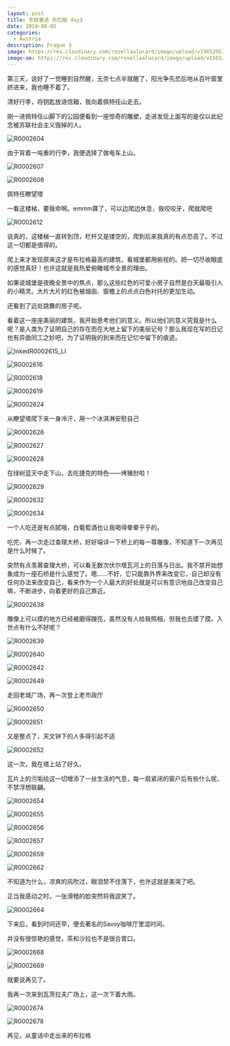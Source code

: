 ```yaml
---
layout: post
title: 东欧童话 布拉格 day3
date: 2019-08-05
categories:
  - Austria
description: Prague 3
image: https://res.cloudinary.com/rosellaalucard/image/upload/v1565295365/R0002616_tg3ovs.jpg
image-sm: https://res.cloudinary.com/rosellaalucard/image/upload/v1565295365/R0002616_tg3ovs.jpg
---
```


第三天，说好了一觉睡到自然醒，无奈七点半就醒了，阳光争先恐后地从百叶窗里挤进来，我也睡不着了。

清好行李，将钥匙放进信箱，我向着佩特任山走去。

刚一进佩特任山脚下的公园便看到一座惊奇的雕塑，走进发现上面写的是仅以此纪念被苏联社会主义毁掉的人。

![R0002604](https://res.cloudinary.com/rosellaalucard/image/upload/v1565295349/R0002604_mikfcm.jpg)

由于背着一吨重的行李，我便选择了做电车上山。

![R0002607](https://res.cloudinary.com/rosellaalucard/image/upload/v1565295353/R0002607_a5iegb.jpg)

![R0002608](https://res.cloudinary.com/rosellaalucard/image/upload/v1565295354/R0002608_hr9wuf.jpg)

佩特任瞭望塔

一看这楼梯，要我命啊。emmm算了，可以边爬边休息，我咬咬牙，爬就爬吧

![R0002612](https://res.cloudinary.com/rosellaalucard/image/upload/v1565295359/R0002612_zg2pom.jpg)

说真的，这楼梯一直转到顶，栏杆又是镂空的，爬到后来我真的有点恐高了。不过这一切都是值得的。

爬上来才发现原来这才是布拉格最高的建筑，看城堡都用俯视的。把一切尽收眼底的感觉真好！也许这就是我热爱俯瞰城市全景的理由。

如果说城堡是夜晚全景中的焦点，那么这些红色的可爱小房子自然是白天最吸引人的小精灵。大片大片的红色被烟囱、窗檐上的点点白色衬托的更加生动。

还看到了远处跳舞的房子呢。

看着这一座座美丽的建筑，我开始思考他们的意义。所以他们的意义究竟是什么呢？是人类为了证明自己的存在而在大地上留下的美丽记号？那么我现在写的日记也有异曲同工之妙吧，为了证明我的到来而在记忆中留下的痕迹。

![InkedR0002615_LI](https://res.cloudinary.com/rosellaalucard/image/upload/v1565295418/InkedR0002615_LI_wqfla2.jpg)

![R0002616](https://res.cloudinary.com/rosellaalucard/image/upload/v1565295365/R0002616_tg3ovs.jpg)

![R0002618](https://res.cloudinary.com/rosellaalucard/image/upload/v1565295367/R0002618_xtr9dz.jpg)

![R0002619](https://res.cloudinary.com/rosellaalucard/image/upload/v1565295368/R0002619_kdbtyy.jpg)

![R0002624](https://res.cloudinary.com/rosellaalucard/image/upload/v1565295378/R0002624_sqojnr.jpg)

从瞭望塔爬下来一身冷汗，用一个冰淇淋安慰自己

![R0002626](https://res.cloudinary.com/rosellaalucard/image/upload/v1565295377/R0002626_smf3ir.jpg)

![R0002627](https://res.cloudinary.com/rosellaalucard/image/upload/v1565295378/R0002627_vwjlmc.jpg)

![R0002628](https://res.cloudinary.com/rosellaalucard/image/upload/v1565295378/R0002628_gsbrxo.jpg)

在绿树蓝天中走下山，去吃捷克的特色——烤猪肘啦！

![R0002629](https://res.cloudinary.com/rosellaalucard/image/upload/v1565295377/R0002629_g50opm.jpg)

![R0002632](https://res.cloudinary.com/rosellaalucard/image/upload/v1565295379/R0002632_k4xnxc.jpg)

![R0002634](https://res.cloudinary.com/rosellaalucard/image/upload/v1565295381/R0002634_jol0gd.jpg)

一个人吃还是有点腻哦，白葡萄酒也让我喝得晕晕乎乎的。

吃完，再一次走过查理大桥，好好端详一下桥上的每一尊雕像，不知道下一次再见是什么时候了。

突然有点羡慕查理大桥，可以看无数次伏尔塔瓦河上的日落与日出。我不禁开始想象成为一座石桥是什么感觉了。嗯……不好，它只能靠外界来改变它，自己却没有任何办法来改变自己，看来作为一个人最大的好处就是可以有意识地自己改变自己嘛，不断进步，向着更好的自己靠近。

![R0002638](https://res.cloudinary.com/rosellaalucard/image/upload/v1565295381/R0002638_tkfxrx.jpg)

雕像上可以摸的地方已经被磨得蹭亮，虽然没有人给我照相，但我也去摸了摸。入世点有什么不好呢？

![R0002639](https://res.cloudinary.com/rosellaalucard/image/upload/v1565295386/R0002639_iyorpw.jpg)

![R0002640](https://res.cloudinary.com/rosellaalucard/image/upload/v1565295387/R0002640_f18pmx.jpg)

![R0002642](https://res.cloudinary.com/rosellaalucard/image/upload/v1565295386/R0002642_q8khdr.jpg)

![R0002649](https://res.cloudinary.com/rosellaalucard/image/upload/v1565295393/R0002649_czdfnj.jpg)

走回老城广场，再一次登上老市政厅

![R0002650](https://res.cloudinary.com/rosellaalucard/image/upload/v1565295390/R0002650_lml7xk.jpg)

![R0002651](https://res.cloudinary.com/rosellaalucard/image/upload/v1565295391/R0002651_vi2jay.jpg)

又是整点了，天文钟下的人多得引起不适

![R0002652](https://res.cloudinary.com/rosellaalucard/image/upload/v1565295393/R0002652_ztnuyt.jpg)

这一次，我在塔上站了好久。

瓦片上的污垢给这一切增添了一丝生活的气息，每一扇紧闭的窗户后有些什么呢，不禁浮想联翩。

![R0002654](https://res.cloudinary.com/rosellaalucard/image/upload/v1565295397/R0002654_uoeyuv.jpg)

![R0002655](https://res.cloudinary.com/rosellaalucard/image/upload/v1565295397/R0002655_qtisgw.jpg)

![R0002656](https://res.cloudinary.com/rosellaalucard/image/upload/v1565295398/R0002656_y1sbbo.jpg)

![R0002657](https://res.cloudinary.com/rosellaalucard/image/upload/v1565295399/R0002657_g8e0gn.jpg)

![R0002659](https://res.cloudinary.com/rosellaalucard/image/upload/v1565295400/R0002659_qb2zze.jpg)

![R0002662](https://res.cloudinary.com/rosellaalucard/image/upload/v1565295400/R0002662_l400ks.jpg)

不知道为什么，凉爽的风吹过，眼泪禁不住落下，也许这就是美哭了吧。

正当我感动之时，一张滑稽的脸突然将我逗笑了。

![R0002664](https://res.cloudinary.com/rosellaalucard/image/upload/v1565295400/R0002664_vh33lr.jpg)

下来后，看到时间还早，便去著名的Savoy咖啡厅里混时间。

并没有很惊艳的感觉，茶和沙拉也不是很合胃口。

![R0002668](https://res.cloudinary.com/rosellaalucard/image/upload/v1565295402/R0002668_ulbzox.jpg)

![R0002669](https://res.cloudinary.com/rosellaalucard/image/upload/v1565295408/R0002669_uccefs.jpg)

就要说再见了。

我再一次来到瓦茨拉夫广场上，这一次下着大雨。

![R0002674](https://res.cloudinary.com/rosellaalucard/image/upload/v1565295408/R0002674_sp3zau.jpg)

![R0002678](https://res.cloudinary.com/rosellaalucard/image/upload/v1565295410/R0002678_ysbx88.jpg)

再见，从童话中走出来的布拉格